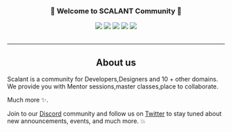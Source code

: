 <!-- <h1 align="center">
  <img src="banner.png" width="80%" />
</h1>
 -->
<h3 align="center">
🎉 Welcome to SCALANT Community 🎉
</h3>

<div align="center">
<a href="https://discord.com/invite/WSePvFt37D"><img src="https://img.shields.io/badge/Discord-7289DA?style=for-the-badge&logo=discord&logoColor=white" /></a>
<a href="https://twitter.com/Scalantofficial"><img src="https://img.shields.io/badge/Twitter-1DA1F2?style=for-the-badge&logo=twitter&logoColor=white"/></a>
<a href="https://www.linkedin.com/company/scalant-official/about/"><img src="https://img.shields.io/badge/LinkedIn-0077B5?style=for-the-badge&logo=linkedin&logoColor=white" /></a>
<a href="  "><img src="https://img.shields.io/badge/YouTube-FF0000?style=for-the-badge&logo=youtube&logoColor=white" /></a>
<a href=" "><img src="https://img.shields.io/badge/Instagram-E4405F?style=for-the-badge&logo=instagram&logoColor=white" /></a>

  
</div>

<br>

---

<h2 align="center"> About us </h2>

Scalant is a community for Developers,Designers and 10 + other domains. We provide you with Mentor sessions,master classes,place to collaborate.

Much more ✨. 
 

Join to our [Discord](https://discord.com/invite/WSePvFt37D) community and follow us on [Twitter](https://twitter.com/Scalantofficial) to stay tuned about new announcements, events, and much more. 💥
